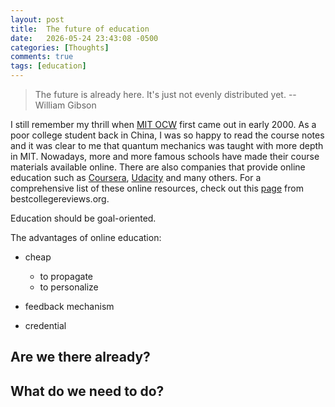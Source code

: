 ```yaml
---
layout: post
title:  The future of education
date:   2026-05-24 23:43:08 -0500
categories: [Thoughts]
comments: true
tags: [education]
---
```


> The future is already here. It's just not evenly distributed yet. -- William Gibson

I still remember my thrill when [MIT OCW][ocw] 
first came out in early 2000. 
As a poor college student back in China, I was so happy to read the 
course notes and it was clear to me that quantum mechanics was 
taught with more depth in MIT.
Nowadays, more and more famous schools have made their course 
materials available online. 
There are also companies that provide online education 
such as [Coursera][c], [Udacity][u] and many others.
For a comprehensive list of these online resources, check out this
[page][list] from bestcollegereviews.org.


Education should be goal-oriented.

The advantages of online education:

* cheap
    * to propagate
    * to personalize


* feedback mechanism
* credential 

## Are we there already? 

## What do we need to do?




[c]: https://www.coursera.org/
[ocw]: https://www.coursera.org/
[u]: https://www.udacity.com/
[list]: http://www.bestcollegereviews.org/50-top-online-learning-sites/
